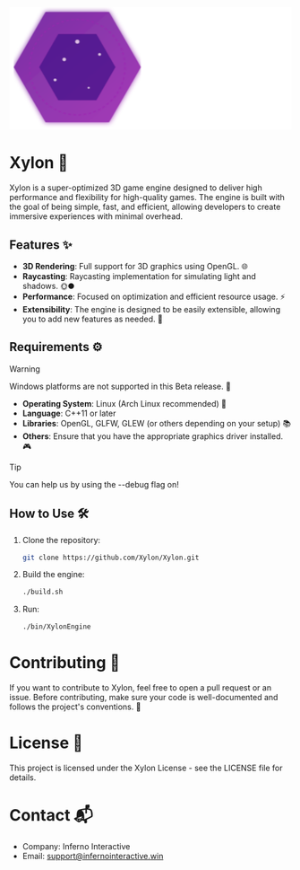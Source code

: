 ![XylonEngine](logo/default.png)

# Xylon 🚀

Xylon is a super-optimized 3D game engine designed to deliver high performance and flexibility for high-quality games. The engine is built with the goal of being simple, fast, and efficient, allowing developers to create immersive experiences with minimal overhead.

## Features ✨

- **3D Rendering**: Full support for 3D graphics using OpenGL. 🌐
- **Raycasting**: Raycasting implementation for simulating light and shadows. 🌞🌑
- **Performance**: Focused on optimization and efficient resource usage. ⚡
- **Extensibility**: The engine is designed to be easily extensible, allowing you to add new features as needed. 🔧

## Requirements ⚙️

> [!WARNING]
Windows platforms are not supported in this Beta release. 🚫

- **Operating System**: Linux (Arch Linux recommended) 🐧
- **Language**: C++11 or later
- **Libraries**: OpenGL, GLFW, GLEW (or others depending on your setup) 📚
- **Others**: Ensure that you have the appropriate graphics driver installed. 🎮

> [!TIP]
> You can help us by using the --debug flag on!

## How to Use 🛠️

1. Clone the repository:
   ```bash
   git clone https://github.com/Xylon/Xylon.git

2. Build the engine:
   ```bash
   ./build.sh

3. Run:

   ```bash
   ./bin/XylonEngine

# Contributing 🤝
If you want to contribute to Xylon, feel free to open a pull request or an issue. Before contributing, make sure your code is well-documented and follows the project's conventions. 📄

# License 📜
This project is licensed under the Xylon License - see the LICENSE file for details.

# Contact 📬
- Company: Inferno Interactive
- Email: support@infernointeractive.win
